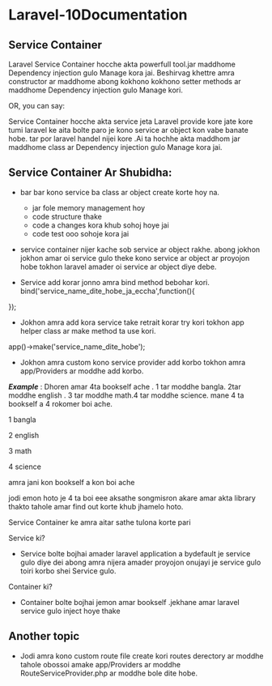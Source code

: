 # Laravel-10Documentation

  ## Service Container

   Laravel Service Container hocche akta powerfull tool.jar maddhome  Dependency injection  gulo Manage kora jai. Beshirvag khettre amra constructor  ar maddhome abong kokhono kokhono setter methods ar maddhome Dependency injection  gulo Manage kori.

   OR, you can say:

  Service Container hocche akta service jeta Laravel provide kore jate kore tumi laravel ke aita bolte paro je kono service ar object kon vabe banate hobe. tar por laravel handel nijei kore .Ai ta hochhe akta maddhom jar maddhome class ar Dependency injection  gulo Manage kora jai.

## Service Container Ar Shubidha:

* bar bar kono service ba class ar object create korte hoy na.
  
    * jar fole memory management hoy
    * code structure thake
    * code a changes kora khub sohoj hoye jai
    * code test ooo sohoje kora jai 

  
* service container nijer kache sob service  ar object rakhe. abong jokhon jokhon amar oi service  gulo theke kono service ar object ar proyojon hobe tokhon laravel amader oi service ar object diye debe.

* Service add korar jonno amra bind method bebohar kori. bind('service_name_dite_hobe_ja_eccha',function(){

}); 

* Jokhon amra add kora service take retrait korar try kori tokhon app helper class ar make method ta use kori.

app()->make('service_name_dite_hobe');

* Jokhon amra custom kono service provider  add korbo tokhon amra app/Providers ar moddhe add korbo.

***Example*** :
Dhoren amar 4ta bookself ache . 1 tar moddhe bangla. 2tar moddhe english . 3 tar moddhe math.4 tar moddhe science. mane 4 ta bookself a 4 rokomer boi ache.

1 bangla

2 english

3 math

4 science

amra jani kon bookself a kon boi ache

jodi emon hoto je 4 ta boi eee aksathe songmisron akare amar akta library thakto tahole amar find out korte khub jhamelo hoto.

Service Container ke amra aitar sathe tulona korte pari 

Service ki?

* Service bolte bojhai amader laravel application a bydefault je service gulo diye dei abong amra nijera amader proyojon onujayi je service gulo toiri korbo shei Service gulo.


Container ki?

* Container bolte bojhai jemon amar bookself .jekhane amar laravel service gulo inject hoye thake 

## Another topic

* Jodi amra kono custom route file create kori routes derectory ar moddhe tahole obossoi amake app/Providers ar moddhe RouteServiceProvider.php ar moddhe bole dite hobe. 






